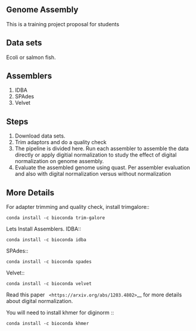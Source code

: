 **Genome Assembly** 
------------------------


This is a training project proposal for students

**Data sets** 
----------------

Ecoli or salmon fish. 


**Assemblers** 
----------------

1. IDBA 
2. SPAdes 
3. Velvet 


**Steps**
-----------

1. Download data sets. 
2. Trim adaptors and do a quality check 
3. The pipeline is divided here. Run each assembler to assemble the data directly or apply digitial normalization to study the effect of digital normalization on genome assembly. 
4. Evaluate the assembled genome using quast. Per assembler evaluation and also with digital normalization versus without normalization 


**More Details** 
------------------------



For adapter trimming and quality check, install trimgalore:: 


    conda install -c bioconda trim-galore 


Lets Install Assemblers. 
IDBA::


    conda install -c bioconda idba 


SPAdes::

 
    conda install -c bioconda spades 

Velvet::


    conda install -c bioconda velvet 




Read this paper ` <https://arxiv.org/abs/1203.4802>`__  for more details about digital normalization. 


You will need to install khmer for diginorm :: 

    
   
    conda install -c bioconda khmer 

